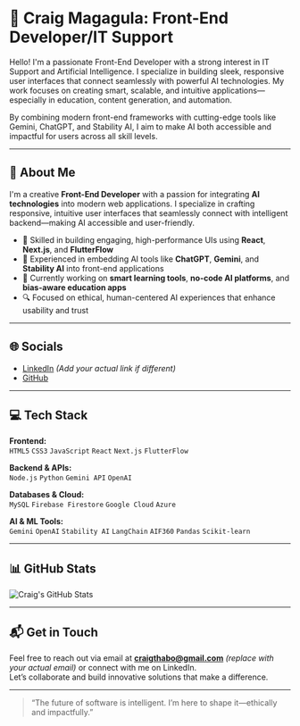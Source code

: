 # 👋 Craig Magagula: Front-End Developer/IT Support

Hello! I'm a passionate Front-End Developer with a strong interest in IT Support and Artificial Intelligence. I specialize in building sleek, responsive user interfaces that connect seamlessly with powerful AI technologies. My work focuses on creating smart, scalable, and intuitive applications—especially in education, content generation, and automation.

By combining modern front-end frameworks with cutting-edge tools like Gemini, ChatGPT, and Stability AI, I aim to make AI both accessible and impactful for users across all skill levels.

---

## 💫 About Me

I'm a creative **Front-End Developer** with a passion for integrating **AI technologies** into modern web applications. I specialize in crafting responsive, intuitive user interfaces that seamlessly connect with intelligent backend—making AI accessible and user-friendly.

- 🎨 Skilled in building engaging, high-performance UIs using **React**, **Next.js**, and **FlutterFlow**
- 🤖 Experienced in embedding AI tools like **ChatGPT**, **Gemini**, and **Stability AI** into front-end applications
- 🧠 Currently working on **smart learning tools**, **no-code AI platforms**, and **bias-aware education apps**
- 🔍 Focused on ethical, human-centered AI experiences that enhance usability and trust


---

## 🌐 Socials

- [LinkedIn](https://www.linkedin.com/in/craigmagagula) *(Add your actual link if different)*
- [GitHub](https://github.com/CraigMagagula)

---

## 💻 Tech Stack

**Frontend:**  
`HTML5` `CSS3` `JavaScript` `React` `Next.js` `FlutterFlow`   

**Backend & APIs:**  
`Node.js` `Python` `Gemini API` `OpenAI`  

**Databases & Cloud:**  
`MySQL` `Firebase Firestore` `Google Cloud` `Azure`  

**AI & ML Tools:**  
`Gemini` `OpenAI` `Stability AI` `LangChain` `AIF360` `Pandas` `Scikit-learn`  

---

## 📊 GitHub Stats

<!-- Add your GitHub stats card below -->
![Craig's GitHub Stats](https://github-readme-stats.vercel.app/api?username=CraigMagagula&show_icons=true&theme=radical)

---

## 📬 Get in Touch

Feel free to reach out via email at **craigthabo@gmail.com** *(replace with your actual email)* or connect with me on LinkedIn.  
Let’s collaborate and build innovative solutions that make a difference.

---

> “The future of software is intelligent. I’m here to shape it—ethically and impactfully.”

